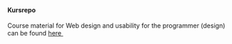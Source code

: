 #### Kursrepo

Course material for Web design and usability for the programmer (design) can be found 
[here&nbsp;<i class="fab fa-github fa-lg"></i>](https://github.com/dbwebb-se/design)
